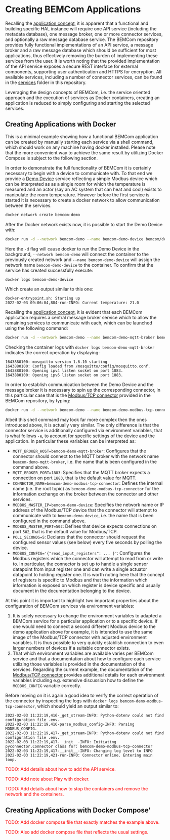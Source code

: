 # Creating BEMCom Applications

Recalling the [application concept](./01_concepts.md), it is apparent that a functional and building specific HAL instance will require one API service (including the metadata database), one message broker, one or more connector services, and optionally a raw message database service. The BEMCom repository provides fully functional implementations of an API service, a message broker and a raw message database which should be sufficient for most applications, thus effectively removing the burden of implementing these services from the user. It is worth noting that the provided implementation of the API service exposes a secure REST interface for external components, supporting user authentication and HTTPS for encryption. All available services, including a number of connector services, can be found in the [services](../services/) folder in this repository.

Leveraging the design concepts of BEMCom, i.e. the service oriented approach and the execution of services as Docker containers, creating an application is reduced to simply configuring and starting the selected services.



## Creating Applications with Docker

This is a minimal example showing how a functional BEMCom application can be created by manually starting each service via a shell command, which should work on any machine having docker installed. Please note that the more convenient way to achieve the same result by utilizing Docker Compose is subject to the following section.

In order to demonstrate the full functionality of BEMCom it is certainly necessary to begin with a device to communicate with. To that end we provide a [Demo Device](../services/tools/demo-device/Readme.md) service reflecting a simple Modbus device which can be interpreted as as a single room for which the temperature is measured and an actor (say an AC system that can heat and cool) exists to manipulate the room temperature. However before the first service is started it is necessary to create a docker network to allow communication between the services.

```bash
docker network create bemcom-demo
```

After the Docker network exists now, it is possible to start the Demo Device with:

```bash
docker run -d --network bemcom-demo --name bemcom-demo-device bemcom/demo-device-tool:0.1.0
```

Here the `-d` flag will cause docker to run the Demo Device in the background, `--network bemcom-demo` will connect the container to the previously created network and  `--name bemcom-demo-device` will assign the network name `bemcom-demo-device` to the container. To confirm that the service has created successfully execute:

```bash
docker logs bemcom-demo-device
```

Which create an output similar to this one:

```
docker-entrypoint.sh: Starting up
2022-02-03 09:06:04,884-run-INFO: Current temperature: 21.0
```



Recalling the [application concept](./01_concepts.md), it is evident that each BEMCom application requires a central message broker service which to allow the remaining services to communicate with each, which can be launched using the following command:

```bash
docker run -d --network bemcom-demo --name bemcom-demo-mqtt-broker bemcom/mosquitto-mqtt-broker:0.1.0
```
Checking the container logs with `docker logs bemcom-demo-mqtt-broker` indicates the correct operation by displaying:

```
1643880100: mosquitto version 1.6.10 starting
1643880100: Config loaded from /mosquitto/config/mosquitto.conf.
1643880100: Opening ipv4 listen socket on port 1883.
1643880100: Opening ipv6 listen socket on port 1883.
```



In order to establish communication between the Demo Device and the message broker it is necessary to spin up the corresponding connector, in this particular case that is the [Modbus/TCP connector](../services/connectors/modbus-tcp-connector/Readme.md) provided in the BEMCom repository, by typing:

```bash
docker run -d --network bemcom-demo --name bemcom-demo-modbus-tcp-connector -e MQTT_BROKER_HOST=bemcom-demo-mqtt-broker -e MQTT_BROKER_PORT=1883 -e CONNECTOR_NAME=bemcom-demo-modbus-tcp-connector -e MODBUS_MASTER_IP=bemcom-demo-device -e MODBUS_MASTER_PORT=502 -e POLL_SECONDS=5 -e MODBUS_CONFIG='{"read_input_registers": [{"address": 1,"count":1,"unit": 1,"datatypes": "e"}],"write_register": [{"address": 1,"unit": 1,"datatypes": "<e","example_value": "22.0"}]}' bemcom/modbus-tcp-connector:0.5.0
```

Albeit this shell command may look far more complex then the ones introduced above, it is actually very similar. The only difference is that the connector service is additionally configured via environment variables, that is what follows `-e`, to account for specific settings of the device and the application. In particular these variables can be interpreted as:

* `MQTT_BROKER_HOST=bemcom-demo-mqtt-broker`: Configures that the connector should connect to the MQTT broker with the network name `bemcom-demo-mqtt-broker`, i.e. the name that is been configured in the command above.
* `MQTT_BROKER_PORT=1883`: Specifies that the MQTT broker expects a connection on port `1883`, that is the default value for MQTT.
* `CONNECTOR_NAME=bemcom-demo-modbus-tcp-connector`: Defines the internal name (i.e. the root topic) as  `bemcom-demo-modbus-tcp-connector` for the information exchange on the broker between the connector and other services.
* `MODBUS_MASTER_IP=bemcom-demo-device`: Specifies the network name or IP address of the Modbus/TCP device that the connector will attempt to communicate with to `bemcom-demo-device`, i.e. the name that is been configured in the command above.
*  `MODBUS_MASTER_PORT=502`: Defines that device expects connections on port `502`, that is the default value for Modbus/TCP.
* `POLL_SECONDS=5`: Declares that the connector should request the configured sensor values (see below) every five seconds by polling the device.
* `MODBUS_CONFIG='{"read_input_registers": ... }'`: Configures the Modbus registers which the connector will attempt to read from or write to. In particular, the connector is set up to handle a single sensor datapoint from input register one and can write a single actuator datapoint to holding register one. It is worth noting here that the concept of registers is specific to Modbus and that the information which information is exposed on which register is device specific and usually document in the documentation belonging to the device.

At this point it is important to highlight two important properties about the configuration of BEMCom services via environment variables:

1. It is solely necessary to change the environment variables to adapted a BEMCom service for a particular application or to a specific device. If one would need to connect a second different Modbus device to the demo application above for example, it is intended to use the same image of the Modbus/TCP connector with adjusted environment variables. It is thus possible to very quickly establish connection to even larger numbers of devices if a suitable connector exists.
2. That which environment variables are available varies per BEMCom service and that a documentation about how to configure each service utilizing those variables is provided in the documentation of the services. Regarding the current example, the documentation of the [Modbus/TCP connector](../services/connectors/modbus-tcp-connector/Readme.md) provides additional details for each environment variables including e.g. extensive discussion how to define the `MODBUS_CONFIG` variable correctly.

Before moving on it is again a good idea to verify the correct operation of the connector by inspecting the logs with `docker logs bemcom-demo-modbus-tcp-connector`, which should yield an output similar to:

```
2022-02-03 11:22:19,416-_get_stream-INFO: Python-dotenv could not find configuration file .env.
2022-02-03 11:22:19,416-parse_modbus_config-INFO: Parsing MODBUS_CONFIG.
2022-02-03 11:22:19,417-_get_stream-INFO: Python-dotenv could not find configuration file .env.
2022-02-03 11:22:19,417-__init__-INFO: Initiating pyconnector.Connector class for: bemcom-demo-modbus-tcp-connector
2022-02-03 11:22:19,417-__init__-INFO: Changing log level to INFO
2022-02-03 11:22:19,421-run-INFO: Connector online. Entering main loop.
```



<p style="color:red;">TODO: Add details about how to add the API service.</p>



<p style="color:red;">TODO: Add note about Play with docker.</p>



<p style="color:red;">TODO: Add details about how to stop the containers and remove the network and the containers.</p>



## Creating Applications with Docker Compose'



<p style="color:red;">TODO: Add docker compose file that exactly matches the example above.</p>



<p style="color:red;">TODO: Also add docker compose file that reflects the usual settings.</p>
